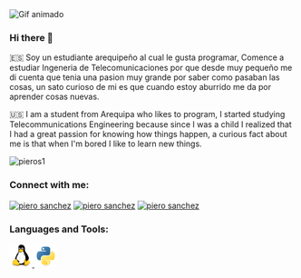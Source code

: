 <img src="https://miro.medium.com/v2/resize:fit:700/0*C-cPP9D2MIyeexAT.gif" alt="Gif animado">
<body style="background-image: url('https://cdn.pixabay.com/photo/2017/11/16/09/32/matrix-2953869_960_720.jpg'); background-size: cover;">

### Hi there 👋

🇪🇸 Soy un estudiante arequipeño al cual le gusta programar, Comence a estudiar Ingeneria de Telecomunicaciones por que desde muy pequeño me di cuenta que tenia una pasion muy grande por saber como pasaban las cosas, un sato curioso de mi es que cuando estoy aburrido me da por aprender cosas nuevas.

🇺🇸 I am a student from Arequipa who likes to program, I started studying Telecommunications Engineering because since I was a child I realized that I had a great passion for knowing how things happen, a curious fact about me is that when I'm bored I like to learn new things.

<p align="left"> <img src="https://komarev.com/ghpvc/?username=pieros1&label=Profile%20views&color=0e75b6&style=flat" alt="pieros1" /> </p>

<h3 align="left">Connect with me:</h3>
<p align="left">
<a href="https://linkedin.com/in/piero sanchez" target="blank"><img align="center" src="https://raw.githubusercontent.com/rahuldkjain/github-profile-readme-generator/master/src/images/icons/Social/linked-in-alt.svg" alt="piero sanchez" height="30" width="40" /></a>
<a href="https://fb.com/piero sanchez" target="blank"><img align="center" src="https://raw.githubusercontent.com/rahuldkjain/github-profile-readme-generator/master/src/images/icons/Social/facebook.svg" alt="piero sanchez" height="30" width="40" /></a>
<a href="https://instagram.com/piero sanchez" target="blank"><img align="center" src="https://raw.githubusercontent.com/rahuldkjain/github-profile-readme-generator/master/src/images/icons/Social/instagram.svg" alt="piero sanchez" height="30" width="40" /></a>
</p>

<h3 align="left">Languages and Tools:</h3>
<p align="left"> <a href="https://www.linux.org/" target="_blank" rel="noreferrer"> <img src="https://raw.githubusercontent.com/devicons/devicon/master/icons/linux/linux-original.svg" alt="linux" width="40" height="40"/> </a> <a href="https://www.python.org" target="_blank" rel="noreferrer"> <img src="https://raw.githubusercontent.com/devicons/devicon/master/icons/python/python-original.svg" alt="python" width="40" height="40"/> </a> </p>


<!--
**PieroS1/PieroS1** is a ✨ _special_ ✨ repository because its `README.md` (this file) appears on your GitHub profile.

Here are some ideas to get you started:

- 🔭 I’m currently working on ...
- 🌱 I’m currently learning ...
- 👯 I’m looking to collaborate on ...
- 🤔 I’m looking for help with ...
- 💬 Ask me about ...
- 📫 How to reach me: ...
- 😄 Pronouns: ...
- ⚡ Fun fact: ...
-->
